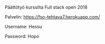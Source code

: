 Päättötyö kurssilta Full stack open 2018

Palvelin: https://fso-tehtava7.herokuapp.com/

Username: Hessu

Password: Hopo
